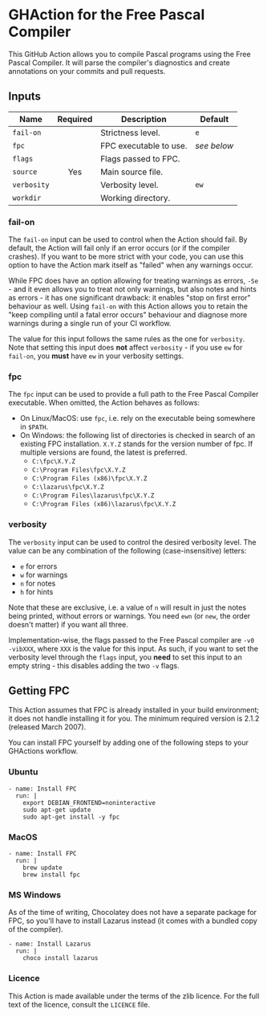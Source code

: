 # GHAction for the Free Pascal Compiler

This GitHub Action allows you to compile Pascal programs using the Free Pascal Compiler.
It will parse the compiler's diagnostics and create annotations on your commits and pull requests.

## Inputs

| Name        | Required | Description            | Default     |
| ----------- | :------: | ---------------------- | ----------- |
| `fail-on`   |          | Strictness level.      | `e`         |
| `fpc`       |          | FPC executable to use. | _see below_ |
| `flags`     |          | Flags passed to FPC.   |             |
| `source`    | Yes      | Main source file.      |             |
| `verbosity` |          | Verbosity level.       | `ew`        |
| `workdir`   |          | Working directory.     |             |

### fail-on

The `fail-on` input can be used to control when the Action should fail.
By default, the Action will fail only if an error occurs (or if the compiler crashes).
If you want to be more strict with your code, you can use this option to have the Action
mark itself as "failed" when any warnings occur.

While FPC does have an option allowing for treating warnings as errors, `-Se` - and it even
allows you to treat not only warnings, but also notes and hints as errors - it has one significant drawback:
it enables "stop on first error" behaviour as well. Using `fail-on` with this Action allows you
to retain the "keep compiling until a fatal error occurs" behaviour and diagnose more warnings
during a single run of your CI workflow.

The value for this input follows the same rules as the one for `verbosity`.
Note that setting this input does **not** affect `verbosity` - if you use `ew` for `fail-on`,
you **must** have `ew` in your verbosity settings.

### fpc

The `fpc` input can be used to provide a full path to the Free Pascal Compiler executable.
When omitted, the Action behaves as follows:
- On Linux/MacOS: use `fpc`, i.e. rely on the executable being somewhere in `$PATH`.
- On Windows: the following list of directories is checked in search of an existing FPC installation.
  `X.Y.Z` stands for the version number of fpc. If multiple versions are found, the latest is preferred.
  * `C:\fpc\X.Y.Z`
  * `C:\Program Files\fpc\X.Y.Z`
  * `C:\Program Files (x86)\fpc\X.Y.Z`
  * `C:\lazarus\fpc\X.Y.Z`
  * `C:\Program Files\lazarus\fpc\X.Y.Z`
  * `C:\Program Files (x86)\lazarus\fpc\X.Y.Z`

### verbosity

The `verbosity` input can be used to control the desired verbosity level.
The value can be any combination of the following (case-insensitive) letters:
- `e` for errors
- `w` for warnings
- `n` for notes
- `h` for hints

Note that these are exclusive, i.e. a value of `n` will result in just the notes being printed,
without errors or warnings. You need `ewn` (or `new`, the order doesn't matter) if you want all three.

Implementation-wise, the flags passed to the Free Pascal compiler are `-v0 -vibXXX`,
where `XXX` is the value for this input.
As such, if you want to set the verbosity level through the `flags` input,
you **need** to set this input to an empty string - this disables adding the two `-v` flags.

## Getting FPC

This Action assumes that FPC is already installed in your build environment; it does not handle
installing it for you. The minimum required version is 2.1.2 (released March 2007).

You can install FPC yourself by adding one of the following steps to your GHActions workflow.

### Ubuntu

```
- name: Install FPC
  run: |
    export DEBIAN_FRONTEND=noninteractive
    sudo apt-get update
    sudo apt-get install -y fpc
```

### MacOS

```
- name: Install FPC
  run: |
    brew update
    brew install fpc
```

### MS Windows

As of the time of writing, Chocolatey does not have a separate package for FPC,
so you'll have to install Lazarus instead (it comes with a bundled copy of the compiler).

```
- name: Install Lazarus
  run: |
    choco install lazarus
```

### Licence

This Action is made available under the terms of the zlib licence.
For the full text of the licence, consult the `LICENCE` file.
